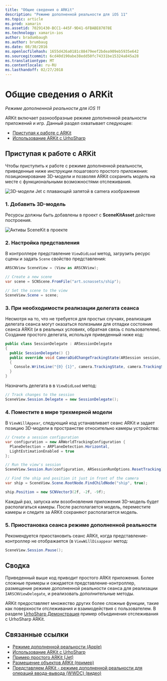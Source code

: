 ```yaml
---
title: "Общие сведения о ARKit"
description: "Режиме дополненной реальности для iOS 11"
ms.topic: article
ms.prod: xamarin
ms.assetid: 70291430-BCC1-445F-9D41-6FBABE87078E
ms.technology: xamarin-ios
author: bradumbaugh
ms.author: brumbaug
ms.date: 08/30/2016
ms.openlocfilehash: 1655d426a0181c88479eef2bdea909eb5935e642
ms.sourcegitcommit: 6cd40d190abe38edd50fc74331be15324a845a28
ms.translationtype: MT
ms.contentlocale: ru-RU
ms.lasthandoff: 02/27/2018
---
```

# <a name="introduction-to-arkit"></a>Общие сведения о ARKit

_Режиме дополненной реальности для iOS 11_

ARKit включает разнообразные режиме дополненной реальности приложений и игр. Данный раздел охватывает следующее:

- [Приступая к работе с ARKit](#gettingstarted)
- [Использование ARKit с UrhoSharp](urhosharp.md)

<a name="gettingstarted" />

## <a name="getting-started-with-arkit"></a>Приступая к работе с ARKit

Чтобы приступить к работе с режиме дополненной реальности, приведенные ниже инструкции пошагового простого приложения: позиционирование 3D-модели и позволяя ARKit сохранить модель на месте с функциональными возможностями отслеживания.

![3D-модели Jet с плавающей запятой в camera изображения](images/jet-sml.png)

### <a name="1-add-a-3d-model"></a>1. Добавить 3D-модель

Ресурсы должны быть добавлены в проект с **SceneKitAsset** действие построения.

![Активы SceneKit в проекте](images/scene-assets.png)


### <a name="2-configure-the-view"></a>2. Настройка представления

В контроллере представление `ViewDidLoad` метод, загрузить ресурс сцены и задать `Scene` свойство представления:

```csharp
ARSCNView SceneView = (View as ARSCNView);

// Create a new scene
var scene = SCNScene.FromFile("art.scnassets/ship");

// Set the scene to the view
SceneView.Scene = scene;
```

### <a name="3-optionally-implement-a-session-delegate"></a>3. При необходимости реализации делегата сеанса

Несмотря на то, что не требуется для простых случаях, реализация делегата сеанса могут оказаться полезными для отладки состояние сеанса ARKit (и в реальных условиях, обратная связь с пользователем). Создание простого делегата, используя приведенный ниже код:

```csharp
public class SessionDelegate : ARSessionDelegate
{
  public SessionDelegate() {}
  public override void CameraDidChangeTrackingState(ARSession session, ARCamera camera)
  {
    Console.WriteLine("{0} {1}", camera.TrackingState, camera.TrackingStateReason);
  }
}
```

Назначить делегата в в `ViewDidLoad` метод:

```csharp
// Track changes to the session
SceneView.Session.Delegate = new SessionDelegate();
```

### <a name="4-position-the-3d-model-in-the-world"></a>4. Поместите в мире трехмерной модели

В `ViewWillAppear`, следующий код устанавливает сеанс ARKit и задает позицию 3D-модели в пространстве относительно камеры устройства:

```csharp
// Create a session configuration
var configuration = new ARWorldTrackingConfiguration {
  PlaneDetection = ARPlaneDetection.Horizontal,
  LightEstimationEnabled = true
};

// Run the view's session
SceneView.Session.Run(configuration, ARSessionRunOptions.ResetTracking);

// Find the ship and position it just in front of the camera
var ship = SceneView.Scene.RootNode.FindChildNode("ship", true);

ship.Position = new SCNVector3(2f, -2f, -9f);
```

Каждый раз, запуска или возобновления приложения 3D-модель будет располагаться камеры. После располагается модель, переместите камеры и следите за ARKit сохраняют располагается модель.

### <a name="5-pause-the-augmented-reality-session"></a>5. Приостановка сеанса режиме дополненной реальности

Рекомендуется приостановить сеанс ARKit, когда представление-контроллер не отображается (в `ViewWillDisappear` метод:

```csharp
SceneView.Session.Pause();
```

## <a name="summary"></a>Сводка

Приведенный выше код приводит простого ARKit приложения. Более сложные примеры и ожидается представление-контроллер, размещение режиме дополненной реальности сеанса для реализации `IARSCNViewDelegate`, и реализовать дополнительные методы.

ARKit предоставляет множество других более сложные функции, такие как поверхности отслеживания и взаимодействия с пользователем. В разделе [UrhoSharp Демонстрация](urhosharp.md) пример объединения отслеживания с UrhoSharp ARKit.


## <a name="related-links"></a>Связанные ссылки

- [Режиме дополненной реальности (Apple)](https://developer.apple.com/arkit/)
- [Использование ARKit с UrhoSharp](urhosharp.md)
- [Пример простого ARKit (Jet)](https://developer.xamarin.com/samples/monotouch/ios11/ARKitSample/)
- [Размещение объектов ARKit (пример)](https://developer.xamarin.com/samples/monotouch/ios11/ARKitPlacingObjects/)
- [Представляем ARKit - режиме дополненной реальности для операций ввода-вывода (WWDC) (видео)](https://developer.apple.com/videos/play/wwdc2017/602/)
